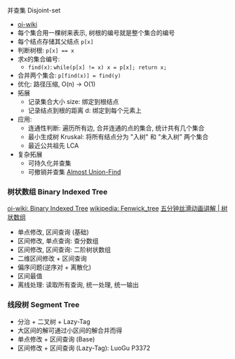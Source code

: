 并查集 Disjoint-set
- [oi-wiki](https://oi-wiki.org/ds/dsu/)
- 每个集合用一棵树来表示, 树根的编号就是整个集合的编号
- 每个结点存储其父结点 `p[x]`
- 判断树根: `p[x] == x`
- 求x的集合编号: 
  - `find(x)`: `while(p[x] != x) x = p[x]; return x;`
- 合并两个集合: `p[find(x)] = find(y)`
- 优化: 路径压缩, O(n) -> O(1)
- 拓展
  - 记录集合大小 size: 绑定到根结点
  - 记录结点到根的距离 d: 绑定到每个元素上
- 应用:
  - 连通性判断: 遍历所有边, 合并连通的点的集合, 统计共有几个集合
  - 最小生成树 Kruskal: 将所有结点分为 "入树" 和 "未入树" 两个集合
  - 最近公共祖先 LCA
- 复杂拓展
  - 可持久化并查集
  - 可撤销并查集
  [Almost Union-Find](https://onlinejudge.org/index.php?option=com_onlinejudge&Itemid=8&category=229&page=show_problem&problem=3138)

### 树状数组 Binary Indexed Tree
[oi-wiki: Binary Indexed Tree](https://oi-wiki.org/ds/fenwick/)
[wikipedia: Fenwick_tree](https://en.wikipedia.org/wiki/Fenwick_tree)
[五分钟丝滑动画讲解 | 树状数组](https://www.bilibili.com/video/BV1ce411u7qP/)

- 单点修改, 区间查询 (基础)
- 区间修改, 单点查询: 查分数组
- 区间修改, 区间查询: 二阶树状数组
- 二维区间修改 + 区间查询
- 偏序问题(逆序对 + 离散化)
- 区间最值
- 离线处理: 读取所有查询, 统一处理, 统一输出

### 线段树 Segment Tree

- 分治 + 二叉树 + Lazy-Tag
- 大区间的解可通过小区间的解合并而得
- 单点修改 + 区间查询 (Base) 
- 区间修改 + 区间查询 (Lazy-Tag): LuoGu P3372